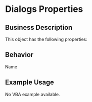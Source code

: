 # Dialogs Properties

## Business Description
This object has the following properties:

## Behavior
Name

## Example Usage
No VBA example available.